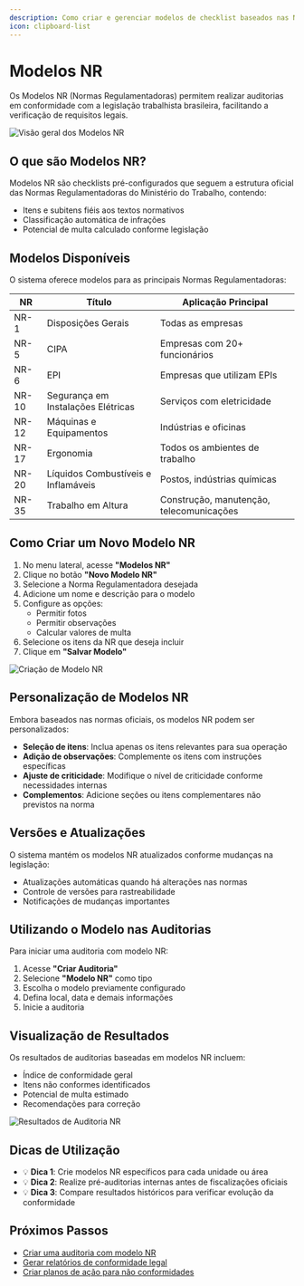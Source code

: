```yaml
---
description: Como criar e gerenciar modelos de checklist baseados nas Normas Regulamentadoras
icon: clipboard-list
---
```


# Modelos NR

Os Modelos NR (Normas Regulamentadoras) permitem realizar auditorias em conformidade com a legislação trabalhista brasileira, facilitando a verificação de requisitos legais.

![Visão geral dos Modelos NR](/images/visao-geral-modelos-nr.png)

## O que são Modelos NR?

Modelos NR são checklists pré-configurados que seguem a estrutura oficial das Normas Regulamentadoras do Ministério do Trabalho, contendo:

- Itens e subitens fiéis aos textos normativos
- Classificação automática de infrações
- Potencial de multa calculado conforme legislação

## Modelos Disponíveis

O sistema oferece modelos para as principais Normas Regulamentadoras:

| NR | Título | Aplicação Principal |
|----|--------|---------------------|
| NR-1 | Disposições Gerais | Todas as empresas |
| NR-5 | CIPA | Empresas com 20+ funcionários |
| NR-6 | EPI | Empresas que utilizam EPIs |
| NR-10 | Segurança em Instalações Elétricas | Serviços com eletricidade |
| NR-12 | Máquinas e Equipamentos | Indústrias e oficinas |
| NR-17 | Ergonomia | Todos os ambientes de trabalho |
| NR-20 | Líquidos Combustíveis e Inflamáveis | Postos, indústrias químicas |
| NR-35 | Trabalho em Altura | Construção, manutenção, telecomunicações |

## Como Criar um Novo Modelo NR

1. No menu lateral, acesse **"Modelos NR"**
2. Clique no botão **"Novo Modelo NR"**
3. Selecione a Norma Regulamentadora desejada
4. Adicione um nome e descrição para o modelo
5. Configure as opções:
   - Permitir fotos
   - Permitir observações
   - Calcular valores de multa
6. Selecione os itens da NR que deseja incluir
7. Clique em **"Salvar Modelo"**

![Criação de Modelo NR](/images/criar-modelo-nr.png)

## Personalização de Modelos NR

Embora baseados nas normas oficiais, os modelos NR podem ser personalizados:

- **Seleção de itens**: Inclua apenas os itens relevantes para sua operação
- **Adição de observações**: Complemente os itens com instruções específicas
- **Ajuste de criticidade**: Modifique o nível de criticidade conforme necessidades internas
- **Complementos**: Adicione seções ou itens complementares não previstos na norma

## Versões e Atualizações

O sistema mantém os modelos NR atualizados conforme mudanças na legislação:

- Atualizações automáticas quando há alterações nas normas
- Controle de versões para rastreabilidade
- Notificações de mudanças importantes

## Utilizando o Modelo nas Auditorias

Para iniciar uma auditoria com modelo NR:

1. Acesse **"Criar Auditoria"**
2. Selecione **"Modelo NR"** como tipo
3. Escolha o modelo previamente configurado
4. Defina local, data e demais informações
5. Inicie a auditoria

## Visualização de Resultados

Os resultados de auditorias baseadas em modelos NR incluem:

- Índice de conformidade geral
- Itens não conformes identificados
- Potencial de multa estimado
- Recomendações para correção

![Resultados de Auditoria NR](/images/resultados-auditoria-nr.png)

## Dicas de Utilização

- 💡 **Dica 1**: Crie modelos NR específicos para cada unidade ou área
- 💡 **Dica 2**: Realize pré-auditorias internas antes de fiscalizações oficiais
- 💡 **Dica 3**: Compare resultados históricos para verificar evolução da conformidade

## Próximos Passos

- [Criar uma auditoria com modelo NR](/auditorias/web/nova-auditoria.md)
- [Gerar relatórios de conformidade legal](/auditorias/web/visualizar-relatorios.md)
- [Criar planos de ação para não conformidades](/auditorias/web/criar-planos-acao.md)